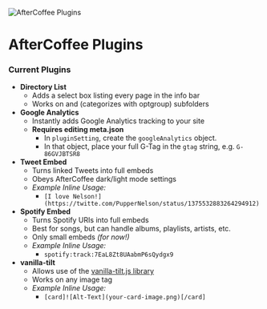 ![AfterCoffee Plugins](https://wolfgang.space/assets/github/aftercoffee.png)

# AfterCoffee Plugins
### Current Plugins

- **Directory List**
  - Adds a select box listing every page in the info bar
  - Works on and (categorizes with optgroup) subfolders
- **Google Analytics**
  - Instantly adds Google Analytics tracking to your site
  - **Requires editing meta.json**
    - In `pluginSetting`, create the `googleAnalytics` object.
    - In that object, place your full G-Tag in the `gtag` string, e.g. `G-86GVJBTSR8`
- **Tweet Embed**
  - Turns linked Tweets into full embeds
  - Obeys AfterCoffee dark/light mode settings
  - *Example Inline Usage:*
    - `[I love Nelson!](https://twitte.com/PupperNelson/status/1375532883264294912)`
- **Spotify Embed**
  - Turns Spotify URIs into full embeds
  - Best for songs, but can handle albums, playlists, artists, etc.
  - Only small embeds *(for now!)*
  - *Example Inline Usage:*
    - `spotify:track:7EaL8Zt8UAabmP6sQydgx9`
- **vanilla-tilt**
  - Allows use of the [vanilla-tilt.js library](https://micku7zu.github.io/vanilla-tilt.js/)
  - Works on any image tag
  - *Example Inline Usage:*
    - `[card]![Alt-Text](your-card-image.png)[/card]`